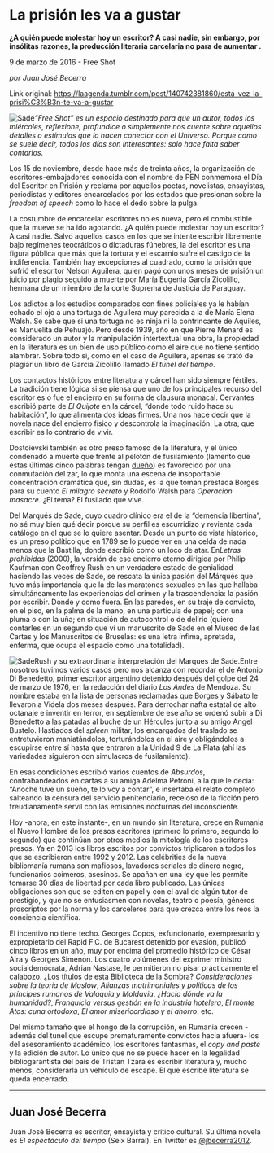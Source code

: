 # La prisión les va a gustar

**¿A quién puede molestar hoy un escritor? A casi nadie, sin embargo, por insólitas razones, la producción literaria carcelaria no para de aumentar .**

9 de marzo de 2016 - Free Shot

_por Juan José Becerra_

Link original: https://laagenda.tumblr.com/post/140742381860/esta-vez-la-prisi%C3%B3n-te-va-a-gustar

![Sade](https://64.media.tumblr.com/5c3c1ad49c84c00cfc2a9896167634ed/tumblr_inline_pk0nz517Fq1t6q87u_500.jpg)*“Free Shot” es un espacio destinado para que un autor, todos los miércoles, reflexione, profundice o simplemente nos cuente sobre aquellos detalles o estímulos que lo hacen conectar con el Universo. Porque como se suele decir, todos los días son interesantes: solo hace falta saber contarlos.*

Los
15 de noviembre, desde hace más de treinta años, la organización
de escritores-embajadores conocida con el nombre de PEN conmemora el
Día del Escritor en Prisión y reclama por aquellos poetas,
novelistas, ensayistas, periodistas y editores encarcelados por los
estados que presionan sobre la *freedom
of speech* como lo
hace el dedo sobre la pulga. 


La
costumbre de encarcelar escritores no es nueva, pero el combustible
que la mueve se ha ido agotando. ¿A quién puede molestar hoy un
escritor? A casi nadie. Salvo aquellos casos en los que se intente
escribir libremente bajo regímenes teocráticos o dictaduras
fúnebres, la del escritor es una figura pública que más que la
tortura y el escarnio sufre el castigo de la indiferencia. También
hay excepciones al cuadrado, como la prisión que sufrió el escritor
Nelson Aguilera, quien pagó con unos meses de prisión un juicio por
plagio seguido a muerte por María Eugenia García Zicolillo, hermana
de un miembro de la corte Suprema de Justicia de Paraguay. 


Los
adictos a los estudios comparados con fines policiales ya le habían
echado el ojo a una tortuga de Aguilera muy parecida a la de María
Elena Walsh. Se sabe que si una tortuga no es ninja ni la
contrincante de Aquiles, es Manuelita de Pehuajó. Pero desde 1939,
año en que Pierre Menard es considerado un autor y la manipulación
intertextual una obra, la propiedad en la literatura es un bien de
uso público como el aire que no tiene sentido alambrar. Sobre todo
si, como en el caso de Aguilera, apenas se trató de plagiar un libro
de García Zicolillo llamado *El
túnel del tiempo*.   
            


Los
contactos históricos entre literatura y cárcel han sido siempre
fértiles. La tradición tiene lógica si se piensa que uno de los
principales recurso del escritor es o fue el encierro en su forma de
clausura monacal. Cervantes escribió parte de *El
Quijote* en la cárcel,
“donde todo ruido hace su habitación”, lo que alimenta dos ideas
firmes. Una nos hace decir que la novela nace del encierro físico y 
descontrola la imaginación. La otra, que escribir es lo contrario de
vivir. 


Dostoievski
también es otro preso famoso de la literatura, y el único condenado
a muerte que frente al pelotón de fusilamiento (lamento que estas
últimas cinco palabras tengan [dueño](http://image.slidesharecdn.com/biografiaestilofotosyvozdegabrielgarcamrquezbyoriolvalentialbertorero-091215142443-phpapp01/95/gabriel-garca-mrquez-7-728.jpg?cb=1260888032)) es favorecido por una
conmutación del zar, lo que monta una escena de insoportable
concentración dramática que, sin dudas, es la que toman prestada
Borges para su cuento *El
milagro secreto* y
Rodolfo Walsh para *Operacion
masacre.* ¿El tema?
El fusilado que vive.

Del
Marqués de Sade, cuyo cuadro clínico era el de la “demencia
libertina”, no sé muy bien qué decir porque su perfil es
escurridizo y revienta cada catálogo en el que se lo quiere asentar.
Desde un punto de vista histórico, es un preso político que en 1789
se lo puede ver en una celda de nada menos que la Bastilla, donde
escribió como un loco de atar. En*Letras prohibidas* (2000),
la versión de ese encierro eterno dirigida por Philip Kaufman con
Geoffrey Rush en un verdadero estado de genialidad haciendo las veces
de Sade, se rescata la única pasión del Márqués que tuvo más
importancia que la de las maratones sexuales en las que hallaba
simultáneamente las experiencias del crimen y la trascendencia: la
pasión por escribir. Donde y como fuera. En las paredes, en su traje
de convicto, en el piso, en la palma de la mano, en una partícula de
papel; con una pluma o con la uña; en situación de autocontrol o de
delirio (quiero contarles en un segundo que vi un manuscrito de Sade
en el Museo de las Cartas y los Manuscritos de Bruselas: es una letra
ínfima, apretada, enferma, que ocupa el espacio como una totalidad).



![Sade](https://64.media.tumblr.com/5c3c1ad49c84c00cfc2a9896167634ed/tumblr_inline_pk0nz517Fq1t6q87u_500.jpg)Rush y su extraordinaria interpretación del Marques de Sade.Entre
nosotros tuvimos varios casos pero nos alcanza con recordar el de
Antonio Di Benedetto, primer escritor argentino detenido después del
golpe del 24 de marzo de 1976, en la redacción del diario *Los
Andes* de Mendoza. Su
nombre estaba en la lista de personas reclamadas que Borges y Sábato
le llevaron a Videla dos meses después. Para derrochar nafta estatal
de alto octanaje e inventir en terror, en septiembre de ese año se
ordenó subir a Di Benedetto a las patadas al buche de un Hércules
junto a su amigo Angel Bustelo. Hastiados del *spleen*
militar, los encargados del traslado se entretuvieron maniatándolos,
torturándolos en el aire y obligándolos a escupirse entre sí hasta
que entraron a la Unidad 9 de La Plata (ahí las variedades siguieron
con simulacros de fusilamiento). 


En
esas condiciones escribió varios cuentos de *Absurdos*,
contrabandeados en cartas a su amiga Adelma Petroni, a la que le
decía: “Anoche tuve un sueño, te lo voy a contar”, e insertaba
el relato completo salteando la censura del servicio penitenciario,
receloso de la ficción pero freudianamente servil con las emisiones
nocturnas del inconsciente. 


Hoy
-ahora, en este instante-, en un mundo sin literatura, crece en
Rumania el Nuevo Hombre de los presos escritores (primero lo primero,
segundo lo segundo) que continúan por otros medios la mitología de
los escritores presos. Ya en 2013 los libros escritos por convictos
triplicaron a todos los que se escribieron entre 1992 y 2012. Las
celébrities de la nueva bibliomanía rumana son mafiosos, lavadores
seriales de dinero negro, funcionarios coimeros, asesinos. Se apañan
en una ley que les permite tomarse 30 días de libertad por cada
libro publicado. Las únicas obligaciones son que se editen en papel
y con el aval de algún tutor de prestigio, y que no se entusiasmen
con novelas, teatro o poesía, géneros proscriptos por la norma y
los carceleros para que crezca entre los reos la conciencia
científica. 


El
incentivo no tiene techo. Georges Copos, exfuncionario, exempresario
y expropietario del Rapid F.C. de Bucarest detenido por evasión,
publicó cinco libros en un año, muy por encima del promedio
histórico de César Aira y Georges Simenon. Los cuatro volúmenes
del exprimer
ministro socialdemócrata, Adrian Nastase, le permitieron no pisar
prácticamente el calabozo. ¿Los
títulos de esta Biblioteca de la Sombra? *Consideraciones
sobre la teoría de Maslow*,
*Alianzas
matrimoniales y políticas de los príncipes rumanos de Valaquia y
Moldavia*,
*¿Hacia
dónde va la humanidad?*,
*Franquicia
versus gestión en la industria hotelera*,
*El
monte Atos: cuna ortodoxa*,
*El
amor misericordioso y el ahorro*,
etc.

Del
mismo tamaño que el hongo de la corrupción, en Rumania crecen
-además del tunel que escupe prematuramente convictos hacia afuera-
los del asesoramiento académico, los escritores fantasmas, el *copy
and paste*
y la edición de autor. Lo único que no se puede hacer en la
legalidad bibliogarantista del país de Tristan Tzara es escribir
literatura y, mucho menos, considerarla  un vehículo de escape. El
que escribe literatura se queda encerrado.          




---

 Juan José Becerra
------------------

 Juan José Becerra es escritor, ensayista y crítico cultural. Su última novela es *El espectáculo del tiempo* (Seix Barral). En Twitter es [@jbecerra2012](https://twitter.com/jbecerra2012). 

